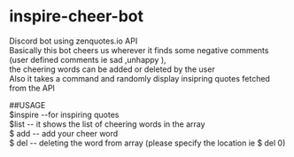 # inspire-cheer-bot
Discord bot using zenquotes.io API<br/> 
Basically this bot cheers us wherever it finds some negative comments (user defined comments ie sad ,unhappy ),<br/>
the cheering words can be added or deleted by the user<br/>
Also it takes a command and randomly display insipring quotes fetched from the API<br/>


##USAGE <br/>
$inspire --for inspiring quotes<br/>
$list   -- it shows the list of cheering words in the array<br/>
$ add    -- add your cheer word<br/>
$ del    -- deleting the word from array (please specify the location ie $ del 0)<br/>




